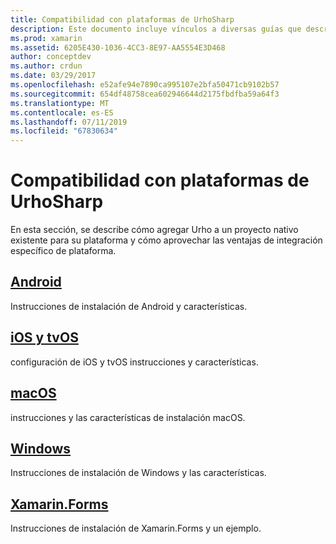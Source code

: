 ```yaml
---
title: Compatibilidad con plataformas de UrhoSharp
description: Este documento incluye vínculos a diversas guías que describen cómo agregar Urho a un proyecto nativo existente para una plataforma específica. Describe Android, iOS, tvOS, macOS, Windows y Xamarin.Forms.
ms.prod: xamarin
ms.assetid: 6205E430-1036-4CC3-8E97-AA5554E3D468
author: conceptdev
ms.author: crdun
ms.date: 03/29/2017
ms.openlocfilehash: e52afe94e7890ca995107e2bfa50471cb9102b57
ms.sourcegitcommit: 654df48758cea602946644d2175fbdfba59a64f3
ms.translationtype: MT
ms.contentlocale: es-ES
ms.lasthandoff: 07/11/2019
ms.locfileid: "67830634"
---
```

# <a name="urhosharp-platform-support"></a>Compatibilidad con plataformas de UrhoSharp

En esta sección, se describe cómo agregar Urho a un proyecto nativo existente para su plataforma y cómo aprovechar las ventajas de integración específico de plataforma.

## <a name="androidgraphics-gamesurhosharpplatformandroidmd"></a>[Android](~/graphics-games/urhosharp/platform/android.md)

Instrucciones de instalación de Android y características.

## <a name="ios-and-tvosgraphics-gamesurhosharpplatformiosmd"></a>[iOS y tvOS](~/graphics-games/urhosharp/platform/ios.md)

configuración de iOS y tvOS instrucciones y características.

## <a name="macosgraphics-gamesurhosharpplatformmacmd"></a>[macOS](~/graphics-games/urhosharp/platform/mac.md)

instrucciones y las características de instalación macOS.

## <a name="windowsgraphics-gamesurhosharpplatformwindowsmd"></a>[Windows](~/graphics-games/urhosharp/platform/windows.md)

Instrucciones de instalación de Windows y las características.

## <a name="xamarinformsgraphics-gamesurhosharpplatformxamarin-formsmd"></a>[Xamarin.Forms](~/graphics-games/urhosharp/platform/xamarin-forms.md)

Instrucciones de instalación de Xamarin.Forms y un ejemplo.
